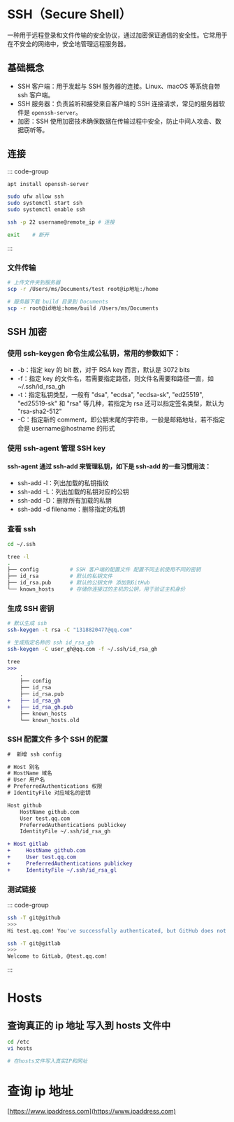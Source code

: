 # SSH（Secure Shell）

一种用于远程登录和文件传输的安全协议，通过加密保证通信的安全性。它常用于在不安全的网络中，安全地管理远程服务器。

## 基础概念

- SSH 客户端：用于发起与 SSH 服务器的连接。Linux、macOS 等系统自带 ssh 客户端。
- SSH 服务器：负责监听和接受来自客户端的 SSH 连接请求，常见的服务器软件是 `openssh-server`。
- 加密：SSH 使用加密技术确保数据在传输过程中安全，防止中间人攻击、数据窃听等。

## 连接

::: code-group

```bash [serve]
apt install openssh-server

sudo ufw allow ssh
sudo systemctl start ssh
sudo systemctl enable ssh
```

```bash [client]
ssh -p 22 username@remote_ip # 连接

exit    # 断开
```

:::

### 文件传输

```bash
# 上传文件夹到服务器
scp -r /Users/ms/Documents/test root@ip地址:/home

# 服务器下载 build 目录到 Documents
scp -r root@id地址:home/build /Users/ms/Documents
```

## SSH 加密

### 使用 ssh-keygen 命令生成公私钥，常用的参数如下：

- -b：指定 key 的 bit 数，对于 RSA key 而言，默认是 3072 bits
- -f：指定 key 的文件名，若需要指定路径，则文件名需要和路径一直，如 ~/.ssh/id_rsa_gh
- -t：指定私钥类型，一般有 "dsa", "ecdsa", "ecdsa-sk", "ed25519", "ed25519-sk" 和 "rsa" 等几种，若指定为 rsa 还可以指定签名类型，默认为 "rsa-sha2-512"
- -C：指定新的 comment，即公钥末尾的字符串，一般是邮箱地址，若不指定会是 username@hostname 的形式

### 使用 ssh-agent 管理 SSH key

#### ssh-agent 通过 ssh-add 来管理私钥，如下是 ssh-add 的一些习惯用法：

- ssh-add -l：列出加载的私钥指纹
- ssh-add -L：列出加载的私钥对应的公钥
- ssh-add -D：删除所有加载的私钥
- ssh-add -d filename：删除指定的私钥

### 查看 ssh

```bash
cd ~/.ssh

tree -l
.
├── config          # SSH 客户端的配置文件 配置不同主机使用不同的密钥
├── id_rsa          # 默认的私钥文件
├── id_rsa.pub      # 默认的公钥文件 添加到GitHub
└── known_hosts     # 存储你连接过的主机的公钥，用于验证主机身份
```

### 生成 SSH 密钥

```bash
# 默认生成 ssh
ssh-keygen -t rsa -C "1318820477@qq.com"

# 生成指定名称的 ssh id_rsa_gh
ssh-keygen -C user_gh@qq.com -f ~/.ssh/id_rsa_gh
```

```diff
tree
>>>
    .
    ├── config
    ├── id_rsa
    ├── id_rsa.pub
+   ├── id_rsa_gh
+   ├── id_rsa_gh.pub
    ├── known_hosts
    └── known_hosts.old
```

### SSH 配置文件 多个 SSH 的配置

```diff
#  新增 ssh config

# Host 别名
# HostName 域名
# User 用户名
# PreferredAuthentications 权限
# IdentityFile 对应域名的密钥

Host github
    HostName github.com
    User test.qq.com
    PreferredAuthentications publickey
    IdentityFile ~/.ssh/id_rsa_gh

+ Host gitlab
+     HostName github.com
+     User test.qq.com
+     PreferredAuthentications publickey
+     IdentityFile ~/.ssh/id_rsa_gl
```

### 测试链接

::: code-group

```bash [git@github]
ssh -T git@github
>>>
Hi test.qq.com! You've successfully authenticated, but GitHub does not provide shell access.
```

```bash [git@gitlab]
ssh -T git@gitlab
>>>
Welcome to GitLab, @test.qq.com!
```

:::

# Hosts

## 查询真正的 ip 地址 写入到 hosts 文件中

```bash
cd /etc
vi hosts

# 在hosts文件写入真实IP和网址
```

# 查询 ip 地址

[https://www.ipaddress.com](https://www.ipaddress.com)
